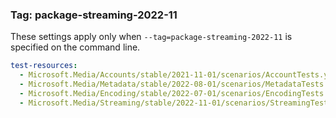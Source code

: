 ### Tag: package-streaming-2022-11

These settings apply only when `--tag=package-streaming-2022-11` is specified on the command line.

```yaml $(tag) == 'package-streaming-2022-11'
test-resources:
  - Microsoft.Media/Accounts/stable/2021-11-01/scenarios/AccountTests.yaml
  - Microsoft.Media/Metadata/stable/2022-08-01/scenarios/MetadataTests.yaml
  - Microsoft.Media/Encoding/stable/2022-07-01/scenarios/EncodingTests.yaml
  - Microsoft.Media/Streaming/stable/2022-11-01/scenarios/StreamingTests.yaml

```